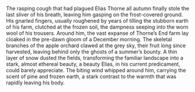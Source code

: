 The rasping cough that had plagued Elias Thorne all autumn finally stole the last sliver of his breath, leaving him gasping on the frost-covered ground.  His gnarled fingers, usually roughened by years of tilling the stubborn earth of his farm, clutched at the frozen soil, the dampness seeping into the worn wool of his trousers.  Around him, the vast expanse of Thorne’s End farm lay cloaked in the pre-dawn gloom of a December morning.  The skeletal branches of the apple orchard clawed at the grey sky, their fruit long since harvested, leaving behind only the ghosts of a summer’s bounty.  A thin layer of snow dusted the fields, transforming the familiar landscape into a stark, almost ethereal beauty, a beauty Elias, in his current predicament, could barely appreciate.  The biting wind whipped around him, carrying the scent of pine and frozen earth, a stark contrast to the warmth that was rapidly leaving his body.
